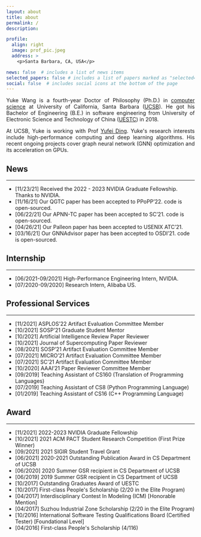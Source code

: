 ```yaml
---
layout: about
title: about
permalink: /
description:

profile:
  align: right
  image: prof_pic.jpeg
  address: >
    <p>Santa Barbara, CA, USA</p>

news: false  # includes a list of news items
selected_papers: false # includes a list of papers marked as "selected={true}"
social: false  # includes social icons at the bottom of the page
---
```

<!-- 
Write your biography here. Tell the world about yourself. Link to your favorite [subreddit](http://reddit.com). You can put a picture in, too. The code is already in, just name your picture `prof_pic.jpg` and put it in the `img/` folder.

Put your address / P.O. box / other info right below your picture. You can also disable any these elements by editing `profile` property of the YAML header of your `_pages/about.md`. Edit `_bibliography/papers.bib` and Jekyll will render your [publications page](/al-folio/publications/) automatically.

Link to your social media connections, too. This theme is set up to use [Font Awesome icons](http://fortawesome.github.io/Font-Awesome/) and [Academicons](https://jpswalsh.github.io/academicons/), like the ones below. Add your Facebook, Twitter, LinkedIn, Google Scholar, or just disable all of them. -->

<p style="text-align: justify;"> 
Yuke Wang is a fourth-year Doctor of Philosophy (Ph.D.) in <a href="https://www.cs.ucsb.edu">computer science</a> at University of California, Santa Barbara (<a href="https://ucsb.edu">UCSB</a>). 
He got his Bachelor of Engineering (B.E.) in software engineering from University of Electronic Science and Technology of China (<a href="https://en.uestc.edu.cn/">UESTC</a>) in 2018.</p> 

<p style="text-align: justify;"> 
At UCSB, Yuke is working with Prof <a href="https://sites.cs.ucsb.edu/~yufeiding/">Yufei Ding</a>.
Yuke's research interests include high-performance computing and deep learning algorithms. His recent ongoing projects cover graph neural network (GNN) optimization and its acceleration on GPUs.
</p>


## News
---------
+ [11/23/21] Received the 2022 - 2023 NVIDIA Graduate Fellowship. Thanks to NVIDIA. 
+ [11/16/21] Our QGTC paper has been accepted to PPoPP’22. code is open-sourced.
+ [06/22/21] Our APNN-TC paper has been accepted to SC’21. code is open-sourced.
+ [04/26/21] Our Palleon paper has been accepted to USENIX ATC’21.
+ [03/16/21] Our GNNAdvisor paper has been accepted to OSDI’21. code is open-sourced.

## Internship
---------
+ [06/2021-09/2021] High-Performance Engineering Intern, NVIDIA.
+ [07/2020-09/2020] Research Intern, Alibaba US.

## Professional Services 
---------
+ [11/2021] ASPLOS’22  Artifact Evaluation Committee Member 					
+ [10/2021] SOSP’21 Graduate Student Mentor 								
+ [10/2021] Artificial Intelligence Review Paper Reviewer 						
+ [10/2021] Journal of Supercomputing Paper Reviewer 						
+ [08/2021] SOSP’21 Artifact Evaluation Committee Member 					
+ [07/2021] MICRO’21 Artifact Evaluation Committee Member 					
+ [07/2021] SC’21 Artifact Evaluation Committee Member 						
+ [10/2020] AAAI’21 Paper Reviewer Committee Member 						
+ [09/2019] Teaching Assistant of CS160 (Translation of Programming Languages) 		
+ [07/2019] Teaching Assistant of CS8 (Python Programming Language) 				
+ [01/2019] Teaching Assistant of CS16 (C++ Programming Language) 				

## Award
----------
+ [11/2021] 2022-2023 NVIDIA Graduate Fellowship
+ [10/2021] 2021 ACM PACT Student Research Competition (First Prize Winner)
+ [09/2021] 2021 SIGIR Student Travel Grant
+ [06/2021] 2020-2021 Outstanding Publication Award in CS Department of UCSB
+ [06/2020] 2020 Summer GSR recipient in CS Department of UCSB
+ [06/2019] 2019 Summer GSR recipient in CS Department of UCSB
+ [10/2017] Outstanding Graduates Award of UESTC
+ [10/2017] First-class People's Scholarship (2/20 in the Elite Program)
+ [04/2017] Interdisciplinary Contest In Modeling (ICM) [Honorable Mention]
+ [04/2017] Suzhou Industrial Zone Scholarship (2/20 in the Elite Program)
+ [10/2016] International Software Testing Qualifications Board (Certified Tester) [Foundational Level]
+ [04/2016] First-class People's Scholarship (4/116)